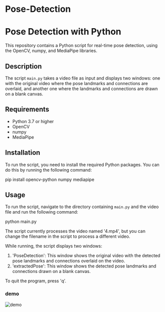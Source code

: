 # Pose-Detection

# Pose Detection with Python

This repository contains a Python script for real-time pose detection, using the OpenCV, numpy, and MediaPipe libraries.

## Description 

The script `main.py` takes a video file as input and displays two windows: one with the original video where the pose landmarks and connections are overlaid, and another one where the landmarks and connections are drawn on a blank canvas.

## Requirements

- Python 3.7 or higher
- OpenCV
- numpy
- MediaPipe

## Installation

To run the script, you need to install the required Python packages. You can do this by running the following command:

pip install opencv-python numpy mediapipe

## Usage

To run the script, navigate to the directory containing `main.py` and the video file and run the following command:

python main.py

The script currently processes the video named '4.mp4', but you can change the filename in the script to process a different video.

While running, the script displays two windows:

1. 'PoseDetection': This window shows the original video with the detected pose landmarks and connections overlaid on the video.
2. 'extractedPose': This window shows the detected pose landmarks and connections drawn on a blank canvas.

To quit the program, press 'q'.

### demo
![demo](https://raw.githubusercontent.com/morteza-sharifi1/Pose-Detection/2.png)
